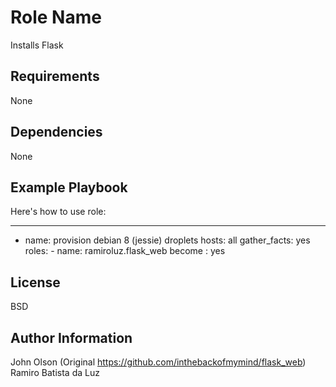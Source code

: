 Role Name
=========

Installs Flask 

Requirements
------------

None

Dependencies
------------

None 

Example Playbook
----------------

Here's how to use role:

---
- name: provision debian 8 (jessie) droplets 
  hosts: all
  gather_facts: yes
  roles:
      - name: ramiroluz.flask_web
        become : yes


License
-------

BSD

Author Information
------------------

John Olson (Original https://github.com/inthebackofmymind/flask_web)
Ramiro Batista da Luz

